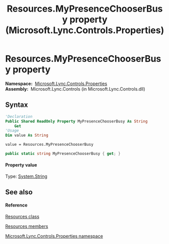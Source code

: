 ﻿---
title: Resources.MyPresenceChooserBusy property  (Microsoft.Lync.Controls.Properties)
TOCTitle: 'MyPresenceChooserBusy property '
ms:assetid: P:Microsoft.Lync.Controls.Properties.Resources.MyPresenceChooserBusy_DI_3_UC_OCS14MrefLyncWPF
ms:mtpsurl: https://msdn.microsoft.com/en-us/library/microsoft.lync.controls.properties.resources.mypresencechooserbusy_di_3_uc_ocs14mreflyncwpf(v=office.15)
ms:contentKeyID: 48601700
ms.date: 07/28/2014
mtps_version: v=office.15
f1_keywords:
- Microsoft.Lync.Controls.Properties.Resources.MyPresenceChooserBusy
dev_langs:
- CSharp
- JScript
- VB
- other
---

# Resources.MyPresenceChooserBusy property

**Namespace:**  [Microsoft.Lync.Controls.Properties](microsoft-lync-controls-properties-namespace_1.md)  
**Assembly:**  Microsoft.Lync.Controls (in Microsoft.Lync.Controls.dll)

## Syntax

``` vb
'Declaration
Public Shared ReadOnly Property MyPresenceChooserBusy As String
    Get
'Usage
Dim value As String

value = Resources.MyPresenceChooserBusy
```

``` csharp
public static string MyPresenceChooserBusy { get; }
```

#### Property value

Type: [System.String](http://msdn2.microsoft.com/en-us/library/s1wwdcbf)  

## See also

#### Reference

[Resources class](resources-class-microsoft-lync-controls-properties_1.md)

[Resources members](resources-members-microsoft-lync-controls-properties_1.md)

[Microsoft.Lync.Controls.Properties namespace](microsoft-lync-controls-properties-namespace_1.md)

